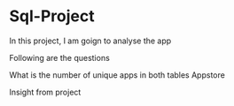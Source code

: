 # Sql-Project


In this project, I am goign to analyse the app




Following are the questions 

What is the number of unique apps in both tables Appstore


Insight from project 
